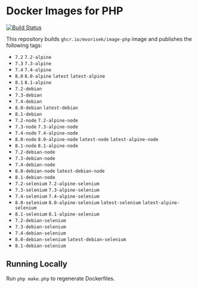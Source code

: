 # Docker Images for PHP

<a href="https://github.com/mvorisek/image-php/actions"><img src="https://github.com/mvorisek/image-php/workflows/CI/badge.svg" alt="Build Status"></a>

This repository builds `ghcr.io/mvorisek/image-php` image and publishes the following tags:

- `7.2` `7.2-alpine`
- `7.3` `7.3-alpine`
- `7.4` `7.4-alpine`
- `8.0` `8.0-alpine` `latest` `latest-alpine`
- `8.1` `8.1-alpine`
- `7.2-debian`
- `7.3-debian`
- `7.4-debian`
- `8.0-debian` `latest-debian`
- `8.1-debian`
- `7.2-node` `7.2-alpine-node`
- `7.3-node` `7.3-alpine-node`
- `7.4-node` `7.4-alpine-node`
- `8.0-node` `8.0-alpine-node` `latest-node` `latest-alpine-node`
- `8.1-node` `8.1-alpine-node`
- `7.2-debian-node`
- `7.3-debian-node`
- `7.4-debian-node`
- `8.0-debian-node` `latest-debian-node`
- `8.1-debian-node`
- `7.2-selenium` `7.2-alpine-selenium`
- `7.3-selenium` `7.3-alpine-selenium`
- `7.4-selenium` `7.4-alpine-selenium`
- `8.0-selenium` `8.0-alpine-selenium` `latest-selenium` `latest-alpine-selenium`
- `8.1-selenium` `8.1-alpine-selenium`
- `7.2-debian-selenium`
- `7.3-debian-selenium`
- `7.4-debian-selenium`
- `8.0-debian-selenium` `latest-debian-selenium`
- `8.1-debian-selenium`

## Running Locally

Run `php make.php` to regenerate Dockerfiles.
